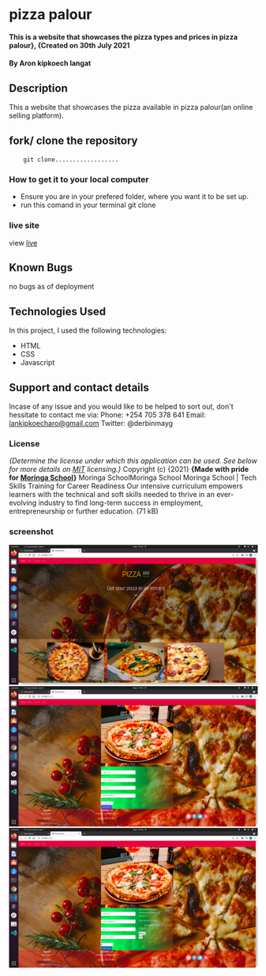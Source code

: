# pizza palour
#### This is a website that showcases the pizza types and prices in pizza palour}, {Created on 30th July 2021
#### By **<a>Aron kipkoech langat</a>**
## Description
This a website that showcases the pizza available in pizza palour(an online selling platform).
## fork/ clone the repository
```
    git clone..................
```
### How to get it to your local computer
* Ensure you are in your prefered folder, where you want it to be set up.
* run this comand in your terminal git clone
### live site 
view [live](#)
## Known Bugs
no bugs as of deployment
## Technologies Used
In this project, I used the following technologies:
* HTML
* CSS
* Javascript
## Support and contact details
Incase of any issue and you would like to be helped to sort out, don't hessitate to contact me via:
Phone: +254 705 378 641 
Email: lankipkoecharo@gmail.com
Twitter: @derbinmayg
### License
*{Determine the license under which this application can be used.  See below for more details on [MIT](license) licensing.}*
Copyright (c) {2021}
**{Made with pride for <a href="https://moringaschool.com" target="_blank">Moringa School</a>}**
Moringa SchoolMoringa School
Moringa School | Tech Skills Training for Career Readiness
Our intensive curriculum empowers learners with the technical and soft skills needed to thrive in an ever-evolving industry to find long-term success in employment, entrepreneurship or further education. (71 kB)

### screenshot
<img src="./assets/s1.png">
<img src="./assets/s2.png">
<img src="./assets/s3.png">
